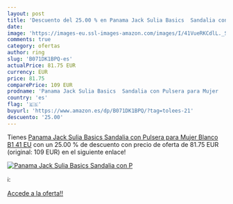 ```yaml
---
layout: post
title: 'Descuento del 25.00 % en Panama Jack Sulia Basics  Sandalia con P'
date: 
image: 'https://images-eu.ssl-images-amazon.com/images/I/41VueRKCdlL._SL200_.jpg'
comments: true
category: ofertas
author: ring
slug: 'B071DK1BPQ-es'
actualPrice: 81.75 EUR
currency: EUR
price: 81.75
comparePrice: 109 EUR
prodname: 'Panama Jack Sulia Basics  Sandalia con Pulsera para Mujer   Blanco B1   41 EU'
country: 'es'
flag: '🇪🇸'
buyurl: 'https://www.amazon.es/dp/B071DK1BPQ/?tag=tolees-21'
descuento: '25.00'
---
```


Tienes [Panama Jack Sulia Basics  Sandalia con Pulsera para Mujer   Blanco B1   41 EU](https://www.amazon.es/dp/B071DK1BPQ/?tag=tolees-21) con un 25.00 % de descuento con precio de oferta de 81.75 EUR (original: 109 EUR) en el siguiente enlace!

[![Panama Jack Sulia Basics  Sandalia con P](https://images-eu.ssl-images-amazon.com/images/I/41VueRKCdlL._SL200_.jpg)](https://www.amazon.es/dp/B071DK1BPQ/?tag=tolees-21)

ℹ️:


[Accede a la oferta!!](https://www.amazon.es/dp/B071DK1BPQ/?tag=tolees-21)
